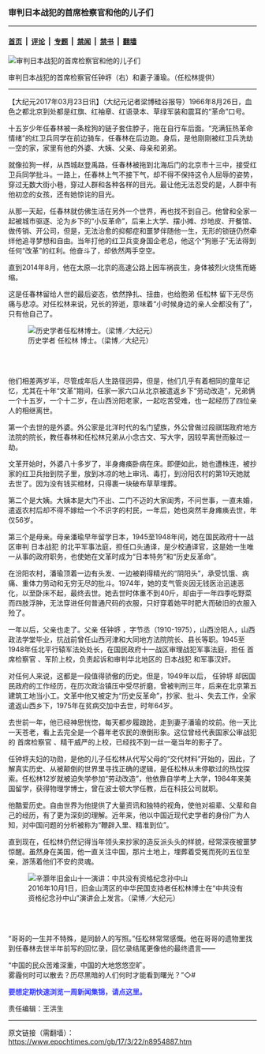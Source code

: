 ### 审判日本战犯的首席检察官和他的儿子们

---

#### [首页](../../../..?n8954887) &nbsp;|&nbsp; [评论](../../../../../epoch-comment?n8954887) &nbsp;|&nbsp; [专题](../../../../../epoch-special?n8954887) &nbsp;|&nbsp; [禁闻](../../../../../epoch-news?n8954887) &nbsp;|&nbsp; [禁书](../../../../../books?n8954887) &nbsp;|&nbsp; [翻墙](https://github.com/gfw-breaker/nogfw/blob/master/README.md?n8954887)


<div><img alt="审判日本战犯的首席检察官和他的儿子们" class="attachment-djy_600_400 size-djy_600_400 wp-post-image" src="https://i.epochtimes.com/assets/uploads/2017/03/IMG_2455-e1490203046825-600x400.jpg"/>
<div class="caption">
 <p>
  审判日本战犯的首席检察官任钟垿（右）和妻子潘瑜。（任松林提供）
 </p>
</div></div><hr/><div class="post_content" id="artbody" itemprop="articleBody">
 <!-- article content begin -->
 <p>
  【大纪元2017年03月23日讯】（大纪元记者梁博硅谷报导）1966年8月26日，血色之都北京到处都是红旗、红袖章、红语录本、草绿军装和震耳的“革命”口号。
 </p>
 <p>
  十五岁少年任春林被一条栓狗的链子套住脖子，拖在自行车后面。“充满狂热革命情绪”的红卫兵同学在前边骑车，任春林在后边跑。身后，是他刚刚被红卫兵洗劫一空的家，家里有他的外婆、大姨、父亲、母亲和弟弟。
 </p>
 <p>
  就像拉狗一样，从西城赵登禹路，任春林被拖到北海后门的北京市十三中，接受红卫兵同学批斗。一路上，任春林上气不接下气，却不得不保持这令人屈辱的姿势，穿过无数大街小巷，穿过人群和各种各样的目光。最让他无法忍受的是，人群中有他初恋的女孩，还有她惊诧的目光。
 </p>
 <p>
  从那一天起，任春林就仿佛生活在另外一个世界，再也找不到自己。他曾和全家一起被城市驱逐、沦为乡下的“小反革命”，后来上大学、摆小摊、炒地皮、开餐馆、做传销、开公司，但是，无法治愈的抑郁症和噩梦伴随他一生，无形的锁链仍然牵绊他追寻梦想和自由。当年打他的红卫兵变身国企老总，他这个“狗崽子”无法得到任何“改革”的红利。他奋斗了，却依然两手空空。
 </p>
 <p>
  直到2014年8月，他在太原—北京的高速公路上因车祸丧生，身体被烈火烧焦而蜷缩。
 </p>
 <p>
  这是任春林留给人世的最后姿态，依然挣扎、扭曲，也给胞弟
  <ok href="https://www.epochtimes.com/gb/tag/%E4%BB%BB%E6%9D%BE%E6%9E%97.html">
   任松林
  </ok>
  留下无尽伤痛与悲凉。对任松林来说，兄长的猝逝，意味着“小时候身边的亲人全都没有了”，只有他自己了。
 </p>
 <figure aria-describedby="caption-attachment-8954911" class="wp-caption aligncenter" id="attachment_8954911" style="width: 450px">
  <ok href=" https://i.epochtimes.com/assets/uploads/2017/03/DSC_0242-450x300.jpg" rel="noreferrer noopener" target="_blank">
   <img alt="历史学者任松林博士。（梁博／大纪元）" class="size-medium wp-image-8954911" src="https://i.epochtimes.com/assets/uploads/2017/03/DSC_0242-450x300.jpg"/>
  </ok>
  <br/><figcaption class="wp-caption-text" id="caption-attachment-8954911">
   历史学者
   <ok href="https://www.epochtimes.com/gb/tag/%E4%BB%BB%E6%9D%BE%E6%9E%97.html">
    任松林
   </ok>
   博士。（梁博／大纪元）
  </figcaption><br/>
 </figure><br/>
 <p>
  他们相差两岁半，尽管成年后人生路径迥异，但是，他们几乎有着相同的童年记忆，尤其在十年“文革”期间，任家一家六口从北京被遣返乡下“劳动改造”，兄弟俩一个十五岁，一个十二岁，在山西汾阳老家，一起吃苦受难，也一起经历了四位亲人的相继离世。
 </p>
 <p>
  第一个去世的是外婆。外公家是北洋时代的名门望族，外公曾做过段祺瑞政府地方法院的院长，教任春林和任松林兄弟从小念古文、写大字，因较早离世而躲过一劫。
 </p>
 <p>
  文革开始时，外婆八十多岁了，半身瘫痪卧病在床。即便如此，她也遭株连，被抄家的红卫兵抬到院子里，放到冰凉的地上审讯、毒打，到汾阳农村的第19天她就去世了。因为没有钱买棺材，只得裹一块破布草草埋葬。
 </p>
 <p>
  第二个是大姨。大姨本是大门不出、二门不迈的大家闺秀，不问世事，一直未婚，遣返农村后却不得不嫁给一个不识字的村民，一年后，她也突然半身瘫痪去世，年仅56岁。
 </p>
 <p>
  第三个是母亲。母亲潘瑜早年留学日本，1945至1948年间，她在国民政府十一战区审判
  <ok href="https://www.epochtimes.com/gb/tag/%E6%97%A5%E6%9C%AC%E6%88%98%E7%8A%AF.html">
   日本战犯
  </ok>
  的北平军事法庭，担任口头通译，是少校通译官，这是她一生唯一从事的政府职务，也使她在文革时成为“日本特务”和“历史反革命”。
 </p>
 <p>
  在汾阳农村，潘瑜顶着一边有头发、一边被剃得精光的“阴阳头”，承受饥饿、病痛、重体力劳动和无穷无尽的批斗。1974年，她的支气管炎因无钱医治迅速恶化，以至卧床不起，最终去世。她去世时体重不到40斤，却由于一年四季吃野菜而四肢浮肿，无法穿进任何普通尺码的衣服，只好穿着她平时肥大而破旧的衣服入殓了。
 </p>
 <p>
  一年以后，父亲也走了。父亲
  <ok href="https://www.epochtimes.com/gb/tag/%E4%BB%BB%E9%92%9F%E5%9E%BF.html">
   任钟垿
  </ok>
  ，字节丞（1910-1975），山西汾阳人，山西政法学堂毕业，抗战前曾任山西河津和大同地方法院院长、县长等职。1945至1948年任北平行辕军法处处长，在国民政府十一战区审理战犯军事法庭，担任
  <ok href="https://www.epochtimes.com/gb/tag/%E9%A6%96%E5%B8%AD%E6%A3%80%E5%AF%9F%E5%AE%98.html">
   首席检察官
  </ok>
  、军阶上校，负责起诉和审判华北地区的
  <ok href="https://www.epochtimes.com/gb/tag/%E6%97%A5%E6%9C%AC%E6%88%98%E7%8A%AF.html">
   日本战犯
  </ok>
  和军事汉奸。
 </p>
 <p>
  对任何人来说，这都是一段值得骄傲的历史。但是，1949年以后，
  <ok href="https://www.epochtimes.com/gb/tag/%E4%BB%BB%E9%92%9F%E5%9E%BF.html">
   任钟垿
  </ok>
  却因国民政府的工作经历，在历次政治镇压中受尽折磨，曾被判刑三年，后来在北京第五建筑工地当小工。文革中他又被定为“历史反革命”，抄家、批斗、失去工作，全家遣返山西乡下，1975年在贫病交加中去世，时年64岁。
 </p>
 <p>
  去世前一年，他已经神思恍惚，每天都步履踉跄，走到妻子潘瑜的坟前。他一天比一天苍老，看上去完全是一个暮年老农民的潦倒形象。这位曾经代表国家公审战犯的
  <ok href="https://www.epochtimes.com/gb/tag/%E9%A6%96%E5%B8%AD%E6%A3%80%E5%AF%9F%E5%AE%98.html">
   首席检察官
  </ok>
  、精干威严的上校，已经找不到一丝一毫当年的影子了。
 </p>
 <p>
  任钟垿夫妇的功勋，是他的儿子任松林从代写父母的“交代材料”开始的，因此，了解真实历史、从被颠倒的世界里寻找正确的逻辑，是任松林从未停歇过的热忱探索。任松林12岁就被迫失学参加“劳动改造”，他依靠自学考上大学，1984年来美国留学，获得物理学博士，曾在波士顿大学任教，后在科技公司就职。
 </p>
 <p>
  他酷爱历史。自由世界为他提供了大量资讯和独特的视角，使他对祖辈、父辈和自己的经历，有了更为深刻的理解。近年来，他以中国近现代史学者的身份广为人知，对中国问题的分析被称为“鞭辟入里、精准到位”。
 </p>
 <p>
  直到现在，任松林仍然记得当年领头来抄家的造反派头头的样貌，经常深夜被噩梦惊醒。虽然身在美国，他一直关注中国，那片土地上，埋葬着受冤而死的五位至亲，游荡着他们不安的灵魂。
 </p>
 <figure aria-describedby="caption-attachment-8359054" class="wp-caption aligncenter" id="attachment_8359054" style="width: 450px">
  <ok href="https://i.epochtimes.com/assets/uploads/2016/10/1610021314201567.jpg" target="_blank">
   <img alt="辛灏年旧金山十一演讲：中共没有资格纪念孙中山" class="wp-image-8359054 size-medium" src="https://i.epochtimes.com/assets/uploads/2016/10/1610021314201567-450x290.jpg" title="辛灏年旧金山十一演讲：中共没有资格纪念孙中山"/>
  </ok>
  <br/><figcaption class="wp-caption-text" id="caption-attachment-8359054">
   2016年10月1日，旧金山湾区的中华民国支持者任松林博士在“中共没有资格纪念孙中山”演讲会上发言。（梁博／大纪元）
  </figcaption><br/>
 </figure><br/>
 <p>
  “哥哥的一生并不特殊，是同龄人的写照。”任松林常常感慨。他在哥哥的遗物里找到任春林去世半年前写的回忆录，回忆录结尾更像他的最终遗言——
 </p>
 <p>
  “中国的民众苦难深重，中国的大地悠悠空旷。
  <br/>
  雾霾何时可以散去？历尽黑暗的人们何时才能看到曙光？”◇#
 </p>
 <p>
  <b>
   <ok href="http://zipsurvey.com/Survey.aspx?suid=79300&amp;key=4EF2EA2A" style="color: #3339ff;">
    要想定期快速浏览一周新闻集锦，请点这里。
   </ok>
  </b>
 </p>
 <p>
  责任编辑：王洪生
 </p>
 <!-- article content end -->
 <div id="below_article_ad">
 </div>
</div>


---

原文链接（需翻墙）：https://www.epochtimes.com/gb/17/3/22/n8954887.htm